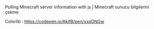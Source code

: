 Pulling Minecraft server information with js | Minecraft sunucu bilgilerini çekme


Colorlib : https://codepen.io/AkifB/pen/xxqGNGw
